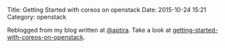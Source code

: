 Title: Getting Started with coreos on openstack
Date: 2015-10-24 15:21
Category: openstack

Reblogged from my blog written at [@aptira](https://aptira.com/). Take a look at [getting-started-with-coreos-on-openstack](https://aptira.com/getting-started-with-coreos-on-openstack/).
